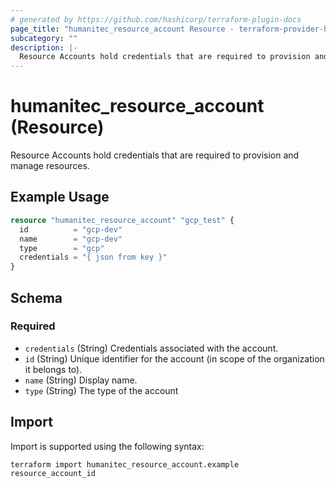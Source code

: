 ```yaml
---
# generated by https://github.com/hashicorp/terraform-plugin-docs
page_title: "humanitec_resource_account Resource - terraform-provider-humanitec"
subcategory: ""
description: |-
  Resource Accounts hold credentials that are required to provision and manage resources.
---
```


# humanitec_resource_account (Resource)

Resource Accounts hold credentials that are required to provision and manage resources.

## Example Usage

```terraform
resource "humanitec_resource_account" "gcp_test" {
  id          = "gcp-dev"
  name        = "gcp-dev"
  type        = "gcp"
  credentials = "{ json from key }"
}
```

<!-- schema generated by tfplugindocs -->
## Schema

### Required

- `credentials` (String) Credentials associated with the account.
- `id` (String) Unique identifier for the account (in scope of the organization it belongs to).
- `name` (String) Display name.
- `type` (String) The type of the account

## Import

Import is supported using the following syntax:

```shell
terraform import humanitec_resource_account.example resource_account_id
```
